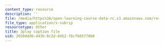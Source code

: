 ```yaml
---
content_type: resource
description: ''
file: /media/https%3A/open-learning-course-data-rc.s3.amazonaws.com/res-18-009-learn-differential-equations-up-close-with-gilbert-strang-and-cleve-moler-fall-2015/26504dd6d43b0c2d8452f8cf605770b0_WWphCZkdByA.srt
file_type: application/x-subrip
resourcetype: Other
title: 3play caption file
uid: 26504dd6-d43b-0c2d-8452-f8cf605770b0
---
```

